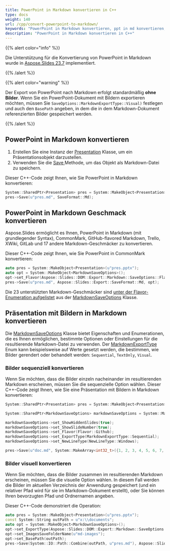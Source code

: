 ```yaml
---
title: PowerPoint in Markdown konvertieren in C++
type: docs
weight: 140
url: /cpp/convert-powerpoint-to-markdown/
keywords: "PowerPoint in Markdown konvertieren, ppt in md konvertieren, PowerPoint, PPT, PPTX, Präsentation, Markdown, C++, CPP, Aspose.Slides für C++"
description: "PowerPoint in Markdown konvertieren in C++"
---
```


{{% alert color="info" %}} 

Die Unterstützung für die Konvertierung von PowerPoint in Markdown wurde in [Aspose.Slides 23.7](https://docs.aspose.com/slides/cpp/aspose-slides-for-cpp-23-7-release-notes/) implementiert.

{{% /alert %}} 

{{% alert color="warning" %}} 

Der Export von PowerPoint nach Markdown erfolgt standardmäßig **ohne Bilder**. Wenn Sie ein PowerPoint-Dokument mit Bildern exportieren möchten, müssen Sie `SaveOptions::MarkdownExportType::Visual)` festlegen und auch den `BasePath` angeben, in dem die in dem Markdown-Dokument referenzierten Bilder gespeichert werden.

{{% /alert %}} 

## **PowerPoint in Markdown konvertieren**

1. Erstellen Sie eine Instanz der [Presentation](https://reference.aspose.com/slides/cpp/aspose.slides/presentation/) Klasse, um ein Präsentationsobjekt darzustellen.
2. Verwenden Sie die [Save ](https://reference.aspose.com/slides/cpp/aspose.slides/presentation/save/#presentationsavesystemsharedptrexportxamlixamloptions-method)Methode, um das Objekt als Markdown-Datei zu speichern.

Dieser C++-Code zeigt Ihnen, wie Sie PowerPoint in Markdown konvertieren:

```c++
System::SharedPtr<Presentation> pres = System::MakeObject<Presentation>(u"pres.pptx");
pres->Save(u"pres.md", SaveFormat::Md);
```

## PowerPoint in Markdown Geschmack konvertieren

Aspose.Slides ermöglicht es Ihnen, PowerPoint in Markdown (mit grundlegender Syntax), CommonMark, GitHub-flavored Markdown, Trello, XWiki, GitLab und 17 andere Markdown-Geschmäcker zu konvertieren.

Dieser C++-Code zeigt Ihnen, wie Sie PowerPoint in CommonMark konvertieren:

```c++
auto pres = System::MakeObject<Presentation>(u"pres.pptx");
auto opt = System::MakeObject<MarkdownSaveOptions>();
opt->set_Flavor(Aspose::Slides::DOM::Export::Markdown::SaveOptions::Flavor::CommonMark);
pres->Save(u"pres.md", Aspose::Slides::Export::SaveFormat::Md, opt);
```

Die 23 unterstützten Markdown-Geschmäcker sind [unter der Flavor-Enumeration aufgelistet](https://reference.aspose.com/slides/cpp/aspose.slides.dom.export.markdown.saveoptions/flavor/) aus der [MarkdownSaveOptions](https://reference.aspose.com/slides/cpp/aspose.slides.dom.export.markdown.saveoptions/markdownsaveoptions/) Klasse.

## **Präsentation mit Bildern in Markdown konvertieren**

Die [MarkdownSaveOptions](https://reference.aspose.com/slides/cpp/aspose.slides.dom.export.markdown.saveoptions/markdownsaveoptions/) Klasse bietet Eigenschaften und Enumerationen, die es Ihnen ermöglichen, bestimmte Optionen oder Einstellungen für die resultierende Markdown-Datei zu verwenden. Der [MarkdownExportType](https://reference.aspose.com/slides/cpp/aspose.slides.dom.export.markdown.saveoptions/markdownexporttype/) Enum kann beispielsweise auf Werte gesetzt werden, die bestimmen, wie Bilder gerendert oder behandelt werden: `Sequential`, `TextOnly`, `Visual`.

### **Bilder sequenziell konvertieren**

Wenn Sie möchten, dass die Bilder einzeln nacheinander im resultierenden Markdown erscheinen, müssen Sie die sequenzielle Option wählen. Dieser C++-Code zeigt Ihnen, wie Sie eine Präsentation mit Bildern in Markdown konvertieren:

```c++
System::SharedPtr<Presentation> pres = System::MakeObject<Presentation>(u"pres.pptx");

System::SharedPtr<MarkdownSaveOptions> markdownSaveOptions = System::MakeObject<MarkdownSaveOptions>();

markdownSaveOptions->set_ShowHiddenSlides(true);
markdownSaveOptions->set_ShowSlideNumber(true);
markdownSaveOptions->set_Flavor(Flavor::Github);
markdownSaveOptions->set_ExportType(MarkdownExportType::Sequential);
markdownSaveOptions->set_NewLineType(NewLineType::Windows);

pres->Save(u"doc.md", System::MakeArray<int32_t>({1, 2, 3, 4, 5, 6, 7, 8, 9}), SaveFormat::Md, markdownSaveOptions);
```

### **Bilder visuell konvertieren**

Wenn Sie möchten, dass die Bilder zusammen im resultierenden Markdown erscheinen, müssen Sie die visuelle Option wählen. In diesem Fall werden die Bilder im aktuellen Verzeichnis der Anwendung gespeichert (und ein relativer Pfad wird für sie im Markdown-Dokument erstellt), oder Sie können Ihren bevorzugten Pfad und Ordnernamen angeben.

Dieser C++-Code demonstriert die Operation: 

```c++
auto pres = System::MakeObject<Presentation>(u"pres.pptx");
const System::String outPath = u"x:\\documents";
auto opt = System::MakeObject<MarkdownSaveOptions>();
opt->set_ExportType(Aspose::Slides::DOM::Export::Markdown::SaveOptions::MarkdownExportType::Visual);
opt->set_ImagesSaveFolderName(u"md-images");
opt->set_BasePath(outPath);
pres->Save(System::IO::Path::Combine(outPath, u"pres.md"), Aspose::Slides::Export::SaveFormat::Md, opt);
```